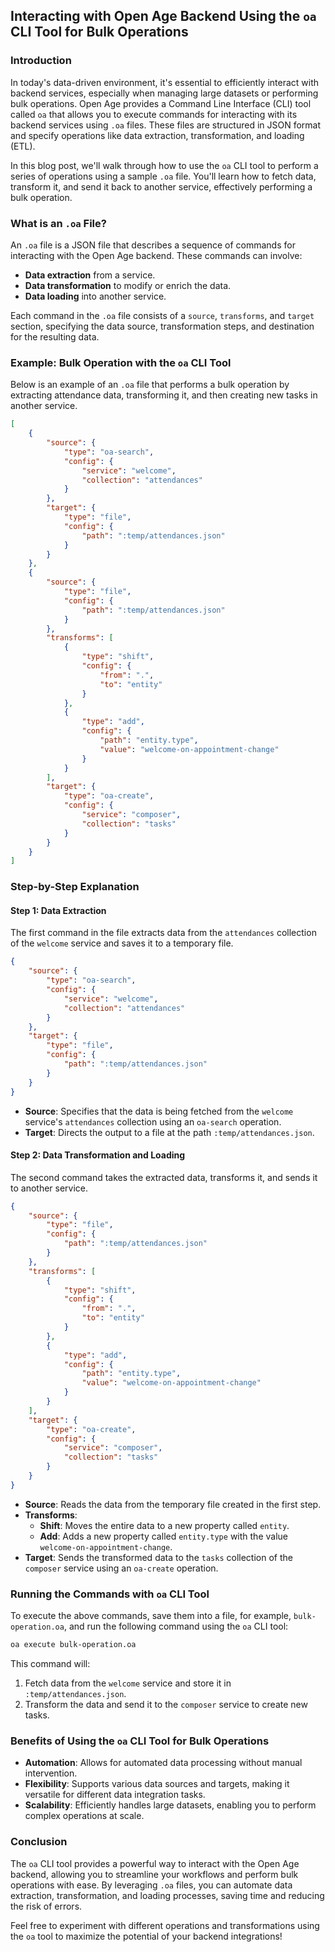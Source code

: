 ## Interacting with Open Age Backend Using the `oa` CLI Tool for Bulk Operations

### Introduction
In today's data-driven environment, it's essential to efficiently interact with backend services, especially when managing large datasets or performing bulk operations. Open Age provides a Command Line Interface (CLI) tool called `oa` that allows you to execute commands for interacting with its backend services using `.oa` files. These files are structured in JSON format and specify operations like data extraction, transformation, and loading (ETL).

In this blog post, we'll walk through how to use the `oa` CLI tool to perform a series of operations using a sample `.oa` file. You'll learn how to fetch data, transform it, and send it back to another service, effectively performing a bulk operation.

### What is an `.oa` File?
An `.oa` file is a JSON file that describes a sequence of commands for interacting with the Open Age backend. These commands can involve:
- **Data extraction** from a service.
- **Data transformation** to modify or enrich the data.
- **Data loading** into another service.

Each command in the `.oa` file consists of a `source`, `transforms`, and `target` section, specifying the data source, transformation steps, and destination for the resulting data.

### Example: Bulk Operation with the `oa` CLI Tool

Below is an example of an `.oa` file that performs a bulk operation by extracting attendance data, transforming it, and then creating new tasks in another service.

```JSON
[
    {
        "source": {
            "type": "oa-search",
            "config": {
                "service": "welcome",
                "collection": "attendances"
            }
        },
        "target": {
            "type": "file",
            "config": {
                "path": ":temp/attendances.json"
            }
        }
    },
    {
        "source": {
            "type": "file",
            "config": {
                "path": ":temp/attendances.json"
            }
        },
        "transforms": [
            {
                "type": "shift",
                "config": {
                    "from": ".",
                    "to": "entity"
                }
            },
            {
                "type": "add",
                "config": {
                    "path": "entity.type",
                    "value": "welcome-on-appointment-change"
                }
            }
        ],
        "target": {
            "type": "oa-create",
            "config": {
                "service": "composer",
                "collection": "tasks"
            }
        }
    }
]
```

### Step-by-Step Explanation

#### Step 1: Data Extraction
The first command in the file extracts data from the `attendances` collection of the `welcome` service and saves it to a temporary file.

```JSON
{
    "source": {
        "type": "oa-search",
        "config": {
            "service": "welcome",
            "collection": "attendances"
        }
    },
    "target": {
        "type": "file",
        "config": {
            "path": ":temp/attendances.json"
        }
    }
}
```

- **Source**: Specifies that the data is being fetched from the `welcome` service's `attendances` collection using an `oa-search` operation.
- **Target**: Directs the output to a file at the path `:temp/attendances.json`.

#### Step 2: Data Transformation and Loading
The second command takes the extracted data, transforms it, and sends it to another service.

```JSON
{
    "source": {
        "type": "file",
        "config": {
            "path": ":temp/attendances.json"
        }
    },
    "transforms": [
        {
            "type": "shift",
            "config": {
                "from": ".",
                "to": "entity"
            }
        },
        {
            "type": "add",
            "config": {
                "path": "entity.type",
                "value": "welcome-on-appointment-change"
            }
        }
    ],
    "target": {
        "type": "oa-create",
        "config": {
            "service": "composer",
            "collection": "tasks"
        }
    }
}
```

- **Source**: Reads the data from the temporary file created in the first step.
- **Transforms**:
  - **Shift**: Moves the entire data to a new property called `entity`.
  - **Add**: Adds a new property called `entity.type` with the value `welcome-on-appointment-change`.
- **Target**: Sends the transformed data to the `tasks` collection of the `composer` service using an `oa-create` operation.

### Running the Commands with `oa` CLI Tool
To execute the above commands, save them into a file, for example, `bulk-operation.oa`, and run the following command using the `oa` CLI tool:

```bash
oa execute bulk-operation.oa
```

This command will:
1. Fetch data from the `welcome` service and store it in `:temp/attendances.json`.
2. Transform the data and send it to the `composer` service to create new tasks.

### Benefits of Using the `oa` CLI Tool for Bulk Operations
- **Automation**: Allows for automated data processing without manual intervention.
- **Flexibility**: Supports various data sources and targets, making it versatile for different data integration tasks.
- **Scalability**: Efficiently handles large datasets, enabling you to perform complex operations at scale.

### Conclusion
The `oa` CLI tool provides a powerful way to interact with the Open Age backend, allowing you to streamline your workflows and perform bulk operations with ease. By leveraging `.oa` files, you can automate data extraction, transformation, and loading processes, saving time and reducing the risk of errors.

Feel free to experiment with different operations and transformations using the `oa` tool to maximize the potential of your backend integrations!